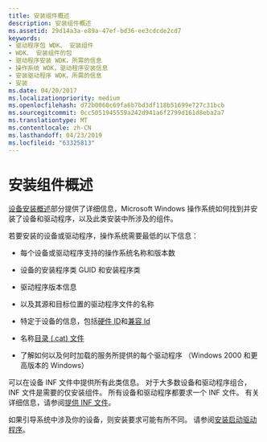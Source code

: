 ```yaml
---
title: 安装组件概述
description: 安装组件概述
ms.assetid: 29d14a3a-e89a-47ef-bd36-ee3cdcde2cd7
keywords:
- 驱动程序包 WDK、 安装组件
- WDK、 安装组件的包
- 驱动程序安装 WDK，所需的信息
- 操作系统 WDK，驱动程序安装信息
- 安装驱动程序 WDK，所需的信息
- 安装
ms.date: 04/20/2017
ms.localizationpriority: medium
ms.openlocfilehash: d72b0060c69fa6b7bd3df118b51699e727c31bcb
ms.sourcegitcommit: 0cc5051945559a242d941a6f2799d161d8eba2a7
ms.translationtype: MT
ms.contentlocale: zh-CN
ms.lasthandoff: 04/23/2019
ms.locfileid: "63325813"
---
```

# <a name="installation-component-overview"></a>安装组件概述





[设备安装概述](overview-of-device-and-driver-installation.md)部分提供了详细信息，Microsoft Windows 操作系统如何找到并安装了设备和驱动程序，以及此类安装中所涉及的组件。

若要安装的设备或驱动程序，操作系统需要最低的以下信息：

-   每个设备或驱动程序支持的操作系统名称和版本数

-   设备的安装程序类 GUID 和安装程序类

-   驱动程序版本信息

-   以及其源和目标位置的驱动程序文件的名称

-   特定于设备的信息，包括[硬件 ID](hardware-ids.md)和[兼容 Id](compatible-ids.md)

-   名称[目录 (.cat) 文件](catalog-files.md)

-   了解如何以及何时加载的服务所提供的每个驱动程序 （Windows 2000 和更高版本的 Windows）

可以在设备 INF 文件中提供所有此类信息。 对于大多数设备和驱动程序组合，INF 文件是需要的仅安装组件。 所有设备和驱动程序都要求一个 INF 文件。 有关详细信息，请参阅[提供 INF 文件](supplying-an-inf-file.md)。

如果引导系统中涉及你的设备，则安装要求可能有所不同。 请参阅[安装启动驱动程序](installing-a-boot-start-driver.md)。

 

 





